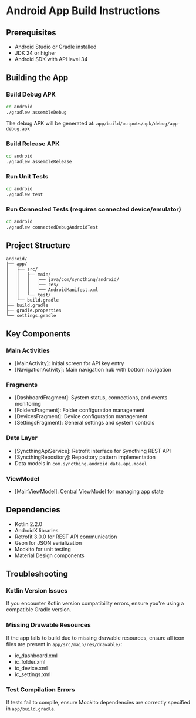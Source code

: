 # Android App Build Instructions

## Prerequisites
- Android Studio or Gradle installed
- JDK 24 or higher
- Android SDK with API level 34

## Building the App

### Build Debug APK
```bash
cd android
./gradlew assembleDebug
```

The debug APK will be generated at:
`app/build/outputs/apk/debug/app-debug.apk`

### Build Release APK
```bash
cd android
./gradlew assembleRelease
```

### Run Unit Tests
```bash
cd android
./gradlew test
```

### Run Connected Tests (requires connected device/emulator)
```bash
cd android
./gradlew connectedDebugAndroidTest
```

## Project Structure
```
android/
├── app/
│   ├── src/
│   │   ├── main/
│   │   │   ├── java/com/syncthing/android/
│   │   │   ├── res/
│   │   │   └── AndroidManifest.xml
│   │   └── test/
│   └── build.gradle
├── build.gradle
├── gradle.properties
└── settings.gradle
```

## Key Components

### Main Activities
- [MainActivity]: Initial screen for API key entry
- [NavigationActivity]: Main navigation hub with bottom navigation

### Fragments
- [DashboardFragment]: System status, connections, and events monitoring
- [FoldersFragment]: Folder configuration management
- [DevicesFragment]: Device configuration management
- [SettingsFragment]: General settings and system controls

### Data Layer
- [SyncthingApiService]: Retrofit interface for Syncthing REST API
- [SyncthingRepository]: Repository pattern implementation
- Data models in `com.syncthing.android.data.api.model`

### ViewModel
- [MainViewModel]: Central ViewModel for managing app state

## Dependencies
- Kotlin 2.2.0
- AndroidX libraries
- Retrofit 3.0.0 for REST API communication
- Gson for JSON serialization
- Mockito for unit testing
- Material Design components

## Troubleshooting

### Kotlin Version Issues
If you encounter Kotlin version compatibility errors, ensure you're using a compatible Gradle version.

### Missing Drawable Resources
If the app fails to build due to missing drawable resources, ensure all icon files are present in `app/src/main/res/drawable/`:
- ic_dashboard.xml
- ic_folder.xml
- ic_device.xml
- ic_settings.xml

### Test Compilation Errors
If tests fail to compile, ensure Mockito dependencies are correctly specified in `app/build.gradle`.